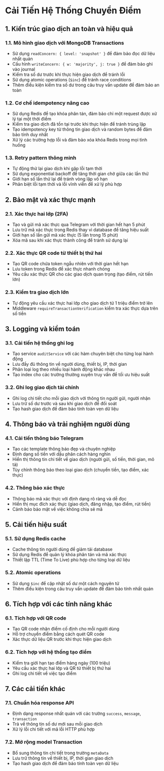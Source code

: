 # Cải Tiến Hệ Thống Chuyển Điểm

## 1. Kiến trúc giao dịch an toàn và hiệu quả

### 1.1. Mô hình giao dịch với MongoDB Transactions
- Sử dụng `readConcern: { level: 'snapshot' }` để đảm bảo đọc dữ liệu nhất quán
- Cấu hình `writeConcern: { w: 'majority', j: true }` để đảm bảo ghi vào journal
- Kiểm tra số dư trước khi thực hiện giao dịch để tránh lỗi
- Sử dụng atomic operations (`$inc`) để tránh race conditions
- Thêm điều kiện kiểm tra số dư trong câu truy vấn update để đảm bảo an toàn

### 1.2. Cơ chế idempotency nâng cao
- Sử dụng Redis để tạo khóa phân tán, đảm bảo chỉ một request được xử lý tại một thời điểm
- Kiểm tra giao dịch đã tồn tại trước khi thực hiện để tránh trùng lặp
- Tạo idempotency key từ thông tin giao dịch và random bytes để đảm bảo tính duy nhất
- Xử lý các trường hợp lỗi và đảm bảo xóa khóa Redis trong mọi tình huống

### 1.3. Retry pattern thông minh
- Tự động thử lại giao dịch khi gặp lỗi tạm thời
- Sử dụng exponential backoff để tăng thời gian chờ giữa các lần thử
- Giới hạn số lần thử lại để tránh vòng lặp vô hạn
- Phân biệt lỗi tạm thời và lỗi vĩnh viễn để xử lý phù hợp

## 2. Bảo mật và xác thực mạnh

### 2.1. Xác thực hai lớp (2FA)
- Tạo và gửi mã xác thực qua Telegram với thời gian hết hạn 5 phút
- Lưu trữ mã xác thực trong Redis thay vì database để tăng hiệu suất
- Giới hạn số lần gửi mã xác thực (5 lần trong 15 phút)
- Xóa mã sau khi xác thực thành công để tránh sử dụng lại

### 2.2. Xác thực QR code từ thiết bị thứ hai
- Tạo QR code chứa token ngẫu nhiên với thời gian hết hạn
- Lưu token trong Redis để xác thực nhanh chóng
- Yêu cầu xác thực QR cho các giao dịch quan trọng (tạo điểm, rút tiền lớn)

### 2.3. Kiểm tra giao dịch lớn
- Tự động yêu cầu xác thực hai lớp cho giao dịch từ 1 triệu điểm trở lên
- Middleware `requireTransactionVerification` kiểm tra xác thực dựa trên số tiền

## 3. Logging và kiểm toán

### 3.1. Cải tiến hệ thống ghi log
- Tạo service `auditService` với các hàm chuyên biệt cho từng loại hành động
- Lưu đầy đủ thông tin về người dùng, thiết bị, IP, thời gian
- Phân loại log theo nhiều loại hành động khác nhau
- Tạo index cho các trường thường xuyên truy vấn để tối ưu hiệu suất

### 3.2. Ghi log giao dịch tài chính
- Ghi log chi tiết cho mỗi giao dịch với thông tin người gửi, người nhận
- Lưu trữ số dư trước và sau khi giao dịch để đối soát
- Tạo hash giao dịch để đảm bảo tính toàn vẹn dữ liệu

## 4. Thông báo và trải nghiệm người dùng

### 4.1. Cải tiến thông báo Telegram
- Tạo các template thông báo đẹp và chuyên nghiệp
- Định dạng số tiền với dấu phân cách hàng nghìn
- Hiển thị thông tin chi tiết về giao dịch (người gửi, số tiền, thời gian, mô tả)
- Tùy chỉnh thông báo theo loại giao dịch (chuyển tiền, tạo điểm, xác thực)

### 4.2. Thông báo xác thực
- Thông báo mã xác thực với định dạng rõ ràng và dễ đọc
- Hiển thị mục đích xác thực (giao dịch, đăng nhập, tạo điểm, rút tiền)
- Cảnh báo bảo mật về việc không chia sẻ mã

## 5. Cải tiến hiệu suất

### 5.1. Sử dụng Redis cache
- Cache thông tin người dùng để giảm tải database
- Sử dụng Redis để quản lý khóa phân tán và mã xác thực
- Thiết lập TTL (Time To Live) phù hợp cho từng loại dữ liệu

### 5.2. Atomic operations
- Sử dụng `$inc` để cập nhật số dư một cách nguyên tử
- Thêm điều kiện trong câu truy vấn update để đảm bảo tính nhất quán

## 6. Tích hợp với các tính năng khác

### 6.1. Tích hợp với QR code
- Tạo QR code nhận điểm cố định cho mỗi người dùng
- Hỗ trợ chuyển điểm bằng cách quét QR code
- Xác thực dữ liệu QR trước khi thực hiện giao dịch

### 6.2. Tích hợp với hệ thống tạo điểm
- Kiểm tra giới hạn tạo điểm hàng ngày (100 triệu)
- Yêu cầu xác thực hai lớp và QR từ thiết bị thứ hai
- Ghi log chi tiết về việc tạo điểm

## 7. Các cải tiến khác

### 7.1. Chuẩn hóa response API
- Định dạng response nhất quán với các trường `success`, `message`, `transaction`
- Trả về thông tin số dư mới sau mỗi giao dịch
- Xử lý lỗi chi tiết với mã lỗi HTTP phù hợp

### 7.2. Mở rộng model Transaction
- Bổ sung thông tin chi tiết trong trường `metaData`
- Lưu trữ thông tin về thiết bị, IP, thời gian giao dịch
- Tạo hash giao dịch để đảm bảo tính toàn vẹn dữ liệu 